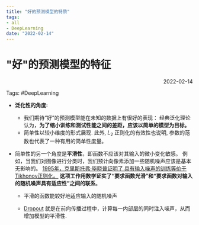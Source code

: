```yaml
---
title: "好的预测模型的特质"
tags:
- all
- DeepLearning
date: "2022-02-14"
---
```

# "好"的预测模型的特征

<div align="right"> 2022-02-14</div>

Tags: #DeepLearning 

- **泛化性的角度:** 
	- 我们期待“好”的预测模型能在未知的数据上有很好的表现： 经典泛化理论认为，**为了缩小训练和测试性能之间的差距，应该以简单的模型为目标。** 
	- 简单性以较小维度的形式展现. 此外, $L_2$ 正则化的有效性也说明, 参数的范数也代表了一种有用的简单性度量。

- 简单性的另一个角度是**平滑性**，即函数不应该对其输入的微小变化敏感。 例如，当我们对图像进行分类时，我们预计向像素添加一些随机噪声应该是基本无影响的。 [1995年，克里斯托弗·毕晓普证明了 具有输入噪声的训练等价于Tikhonov正则化。](notes/2022/2022.2/D2L-22-权重衰减.md#^c88d1b) **这项工作用数学证实了“要求函数光滑”和“要求函数对输入的随机噪声具有适应性”之间的联系**。

	- 平滑的函数能较好地适应输入的随机噪声

	- [Dropout](notes/2022/2022.2/D2L-23-Dropout-丢弃法.md) 就是在前向传播过程中，计算每一内部层的同时注入噪声，从而增加模型的平滑性.
